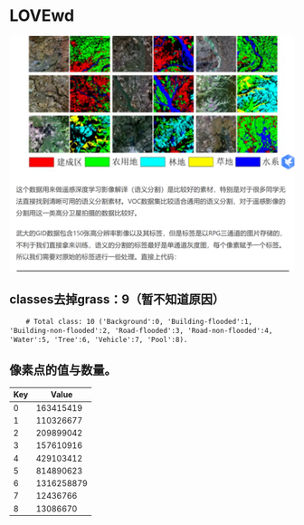 # LOVEwd
![alt text](../Dataset/VOC/image-2.png)
## classes去掉grass：9（暂不知道原因）
```
    # Total class: 10 ('Background':0, 'Building-flooded':1, 'Building-non-flooded':2, 'Road-flooded':3, 'Road-non-flooded':4, 'Water':5, 'Tree':6, 'Vehicle':7, 'Pool':8).
```
## 像素点的值与数量。

| Key | Value |
|-----|-------|
| 0   | 163415419 |
| 1   | 110326677 |
| 2   | 209899042 |
| 3   | 157610916 |
| 4   | 429103412 |
| 5   | 814890623 |
| 6   | 1316258879 |
| 7   | 12436766 |
| 8   | 13086670 |


